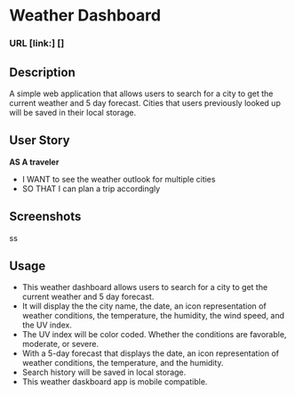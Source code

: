 # Weather Dashboard

### URL [link:] []

## Description

A simple web application that allows users to search for a city to get the current weather and 5 day forecast. Cities that users previously looked up will be saved in their local storage.

## User Story

**AS A traveler**

- I WANT to see the weather outlook for multiple cities
- SO THAT I can plan a trip accordingly

## Screenshots

ss

## Usage

- This weather dashboard allows users to search for a city to get the current weather and 5 day forecast.
- It will display the the city name, the date, an icon representation of weather conditions, the temperature, the humidity, the wind speed, and the UV index.
- The UV index will be color coded. Whether the conditions are favorable, moderate, or severe.
- With a 5-day forecast that displays the date, an icon representation of weather conditions, the temperature, and the humidity.
- Search history will be saved in local storage.
- This weather daskboard app is mobile compatible.
